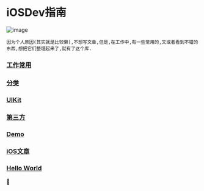 # **iOSDev指南**
![image](http://peopleofcolorintech.com/wp-content/uploads/2016/02/iOS-Developer.jpg)
 
    因为个人原因(其实就是比较懒),不想写文章,但是,在工作中,有一些常用的,又或者看到不错的东西,想把它们整理起来了,就有了这个库.

### [工作常用](https://github.com/gongjujun/iOSDev/blob/master/MD/%E5%B7%A5%E4%BD%9C%E5%B8%B8%E7%94%A8.md)
### [分类](https://github.com/gongjujun/iOSDev/blob/master/MD/%E5%88%86%E7%B1%BB.md)
### [UIKit](https://github.com/gongjujun/iOSDev/blob/master/MD/UIKit.md)
### [第三方](https://github.com/gongjujun/iOSDev/blob/master/MD/%E7%AC%AC%E4%B8%89%E6%96%B9.md)
### [Demo](https://github.com/gongjujun/iOSDev/blob/master/MD/Demo.md)
### [iOS文章](https://github.com/gongjujun/iOSDev/blob/master/MD/iOS%E6%96%87%E7%AB%A0.md)

### [Hello World]()






